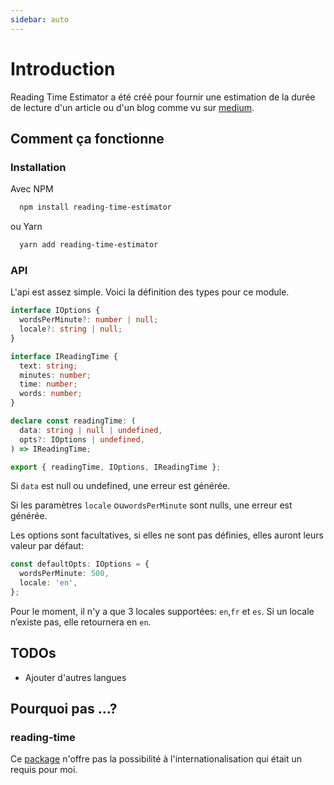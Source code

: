 ```yaml
---
sidebar: auto
---
```


# Introduction

Reading Time Estimator a été créé pour fournir une estimation de la durée de
lecture d'un article ou d'un blog comme vu sur [medium](https://medium.com/).

## Comment ça fonctionne

### Installation

Avec NPM

```bash
  npm install reading-time-estimator
```

ou Yarn

```bash
  yarn add reading-time-estimator
```

### API

L'api est assez simple. Voici la définition des types pour ce module.

```typescript
interface IOptions {
  wordsPerMinute?: number | null;
  locale?: string | null;
}

interface IReadingTime {
  text: string;
  minutes: number;
  time: number;
  words: number;
}

declare const readingTime: (
  data: string | null | undefined,
  opts?: IOptions | undefined,
) => IReadingTime;

export { readingTime, IOptions, IReadingTime };
```

Si `data` est null ou undefined, une erreur est générée.

Si les paramètres `locale` ou`wordsPerMinute` sont nulls, une erreur est
générée.

Les options sont facultatives, si elles ne sont pas définies, elles auront leurs
valeur par défaut:

```typescript
const defaultOpts: IOptions = {
  wordsPerMinute: 500,
  locale: 'en',
};
```

Pour le moment, il n'y a que 3 locales supportées: `en`,`fr` et `es`. Si un
locale n’existe pas, elle retournera en `en`.

## TODOs

- Ajouter d'autres langues

## Pourquoi pas ...?

### reading-time

Ce [package](https://www.npmjs.com/package/reading-time) n'offre pas la
possibilité à l'internationalisation qui était un requis pour moi.
